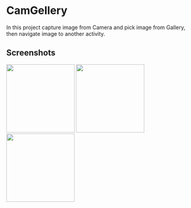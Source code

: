 # CamGellery
In this project capture image from Camera and pick image from Gallery, then navigate image to another activity.

## Screenshots

<img src="https://user-images.githubusercontent.com/55649264/232337275-6ecb4ae6-8447-4d67-882d-30b7192c2b52.png" width="180"> <img src="https://user-images.githubusercontent.com/55649264/232337253-91f1c091-b861-4565-a1c4-82d384ca1309.png" width="180">
<img src="https://user-images.githubusercontent.com/55649264/232337278-145ad33c-c690-457e-83ca-730587c75a02.png" width="180">
